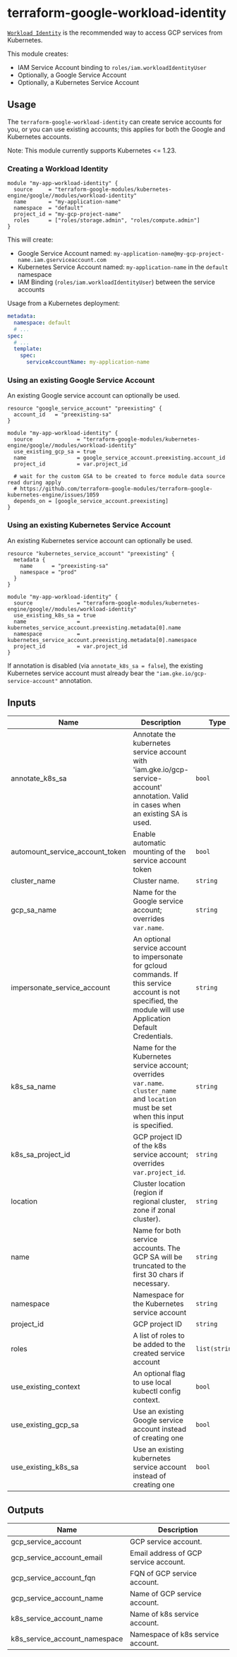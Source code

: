 # terraform-google-workload-identity

[`Workload Identity`](https://cloud.google.com/kubernetes-engine/docs/how-to/workload-identity) is the recommended way to access GCP services from Kubernetes.

This module creates:

* IAM Service Account binding to `roles/iam.workloadIdentityUser`
* Optionally, a Google Service Account
* Optionally, a Kubernetes Service Account

## Usage

The `terraform-google-workload-identity` can create service accounts for you,
or you can use existing accounts; this applies for both the Google and
Kubernetes accounts.

Note: This module currently supports Kubernetes <= 1.23.

### Creating a Workload Identity

```hcl
module "my-app-workload-identity" {
  source     = "terraform-google-modules/kubernetes-engine/google//modules/workload-identity"
  name       = "my-application-name"
  namespace  = "default"
  project_id = "my-gcp-project-name"
  roles      = ["roles/storage.admin", "roles/compute.admin"]
}
```

This will create:

* Google Service Account named: `my-application-name@my-gcp-project-name.iam.gserviceaccount.com`
* Kubernetes Service Account named: `my-application-name` in the `default` namespace
* IAM Binding (`roles/iam.workloadIdentityUser`) between the service accounts

Usage from a Kubernetes deployment:

```yaml
metadata:
  namespace: default
  # ...
spec:
  # ...
  template:
    spec:
      serviceAccountName: my-application-name
```

### Using an existing Google Service Account

An existing Google service account can optionally be used.

```hcl
resource "google_service_account" "preexisting" {
  account_id   = "preexisting-sa"
}

module "my-app-workload-identity" {
  source              = "terraform-google-modules/kubernetes-engine/google//modules/workload-identity"
  use_existing_gcp_sa = true
  name                = google_service_account.preexisting.account_id
  project_id          = var.project_id

  # wait for the custom GSA to be created to force module data source read during apply
  # https://github.com/terraform-google-modules/terraform-google-kubernetes-engine/issues/1059
  depends_on = [google_service_account.preexisting]
}
```

### Using an existing Kubernetes Service Account

An existing Kubernetes service account can optionally be used.

```hcl
resource "kubernetes_service_account" "preexisting" {
  metadata {
    name      = "preexisting-sa"
    namespace = "prod"
  }
}

module "my-app-workload-identity" {
  source              = "terraform-google-modules/kubernetes-engine/google//modules/workload-identity"
  use_existing_k8s_sa = true
  name                = kubernetes_service_account.preexisting.metadata[0].name
  namespace           = kubernetes_service_account.preexisting.metadata[0].namespace
  project_id          = var.project_id
}
```

If annotation is disabled (via `annotate_k8s_sa = false`), the existing Kubernetes service account must
already bear the `"iam.gke.io/gcp-service-account"` annotation.

<!-- BEGINNING OF PRE-COMMIT-TERRAFORM DOCS HOOK -->
## Inputs

| Name | Description | Type | Default | Required |
|------|-------------|------|---------|:--------:|
| annotate\_k8s\_sa | Annotate the kubernetes service account with 'iam.gke.io/gcp-service-account' annotation. Valid in cases when an existing SA is used. | `bool` | `true` | no |
| automount\_service\_account\_token | Enable automatic mounting of the service account token | `bool` | `false` | no |
| cluster\_name | Cluster name. | `string` | `""` | yes |
| gcp\_sa\_name | Name for the Google service account; overrides `var.name`. | `string` | `null` | no |
| impersonate\_service\_account | An optional service account to impersonate for gcloud commands. If this service account is not specified, the module will use Application Default Credentials. | `string` | `""` | no |
| k8s\_sa\_name | Name for the Kubernetes service account; overrides `var.name`. `cluster_name` and `location` must be set when this input is specified. | `string` | `null` | no |
| k8s\_sa\_project\_id | GCP project ID of the k8s service account; overrides `var.project_id`. | `string` | `null` | no |
| location | Cluster location (region if regional cluster, zone if zonal cluster). | `string` | `""` | yes |
| name | Name for both service accounts. The GCP SA will be truncated to the first 30 chars if necessary. | `string` | n/a | yes |
| namespace | Namespace for the Kubernetes service account | `string` | `"default"` | no |
| project\_id | GCP project ID | `string` | n/a | yes |
| roles | A list of roles to be added to the created service account | `list(string)` | `[]` | no |
| use\_existing\_context | An optional flag to use local kubectl config context. | `bool` | `false` | no |
| use\_existing\_gcp\_sa | Use an existing Google service account instead of creating one | `bool` | `false` | no |
| use\_existing\_k8s\_sa | Use an existing kubernetes service account instead of creating one | `bool` | `false` | no |

## Outputs

| Name | Description |
|------|-------------|
| gcp\_service\_account | GCP service account. |
| gcp\_service\_account\_email | Email address of GCP service account. |
| gcp\_service\_account\_fqn | FQN of GCP service account. |
| gcp\_service\_account\_name | Name of GCP service account. |
| k8s\_service\_account\_name | Name of k8s service account. |
| k8s\_service\_account\_namespace | Namespace of k8s service account. |

<!-- END OF PRE-COMMIT-TERRAFORM DOCS HOOK -->
